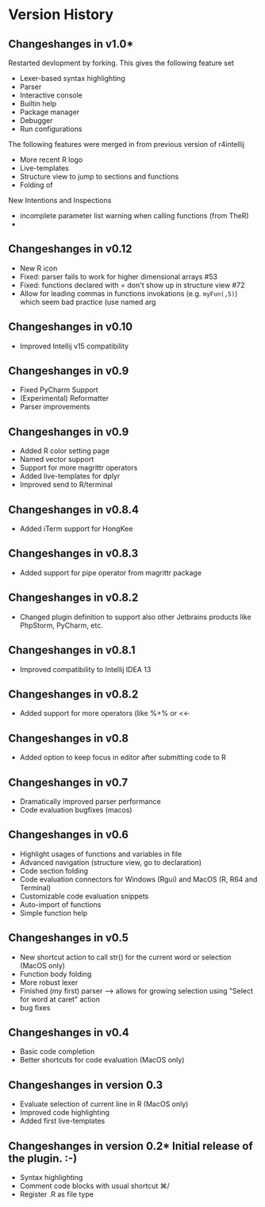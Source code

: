 Version History
===============

## Changeshanges in v1.0*

Restarted devlopment by forking. This gives the following feature set
* Lexer-based syntax highlighting
* Parser
* Interactive console
* Builtin help
* Package manager
* Debugger
* Run configurations


The following features were merged in from previous version of r4intellij
* More recent R logo
* Live-templates
* Structure view to jump to sections and functions
* Folding of 


New Intentions and Inspections
* incomplete parameter list warning when calling functions (from TheR)
*




## Changeshanges in v0.12

*   New R icon
*   Fixed: parser fails to work for higher dimensional arrays #53
*   Fixed: functions declared with = don't show up in structure view #72
*   Allow for leading commas in functions invokations (e.g. `myFun(,5)`) which seem bad practice (use named arg

## Changeshanges in v0.10

*   Improved Intellij v15 compatibility

## Changeshanges in v0.9

*   Fixed PyCharm Support
*   (Experimental) Reformatter
*   Parser improvements

## Changeshanges in v0.9

*   Added R color setting page
*   Named vector support
*   Support for more magrittr operators
*   Added live-templates for dplyr
*   Improved send to R/terminal

## Changeshanges in v0.8.4

*   Added iTerm support for HongKee

## Changeshanges in v0.8.3

*   Added support for pipe operator from magrittr package

## Changeshanges in v0.8.2

*   Changed plugin definition to support also other Jetbrains products like PhpStorm, PyCharm, etc.

## Changeshanges in v0.8.1

*   Improved compatibility to Intellij IDEA 13

## Changeshanges in v0.8.2

*   Added support for more operators (like %+% or <<-

## Changeshanges in v0.8

*   Added option to keep focus in editor after submitting code to R

## Changeshanges in v0.7

*   Dramatically improved parser performance
*   Code evaluation bugfixes (macos)

## Changeshanges in v0.6

*   Highlight usages of functions and variables in file
*   Advanced navigation (structure view, go to declaration)
*   Code section folding
*   Code evaluation connectors for Windows (Rgui) and MacOS (R, R64 and Terminal)
*   Customizable code evaluation snippets
*   Auto-import of functions
*   Simple function help

## Changeshanges in v0.5

*   New shortcut action to call str() for the current word or selection (MacOS only)
*   Function body folding
*   More robust lexer
*   Finished (my first) parser --> allows for growing selection using "Select for word at caret" action
*   bug fixes

## Changeshanges in v0.4

*   Basic code completion
*   Better shortcuts for code evaluation (MacOS only)

## Changeshanges in version 0.3

*   Evaluate selection of current line in R (MacOS only)
*   Improved code highlighting
*   Added first live-templates

## Changeshanges in version 0.2* Initial release of the plugin. :-)

*   Syntax highlighting
*   Comment code blocks with usual shortcut ⌘/
*   Register .R as file type
